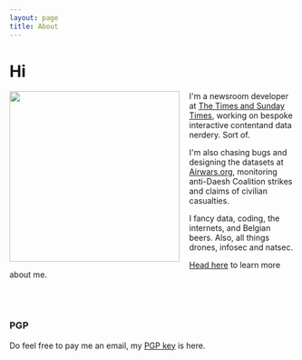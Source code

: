 ```yaml
---
layout: page
title: About
---
```


# Hi

<img src="http://basilesimon.fr/img/avatar.jpg" width="300px" align="left" style="padding-right:1em;"/>

I'm a newsroom developer at [The Times and Sunday Times](http://thetimes.co.uk), working on bespoke interactive contentand data nerdery. Sort of.

I'm also chasing bugs and designing the datasets at [Airwars.org](http://airwars.org), monitoring anti-Daesh Coalition strikes and claims of civilian casualties.

I fancy data, coding, the internets, and Belgian beers. Also, all things drones, infosec and natsec.

[Head here](http://basilesimon.fr/) to learn more about me.

<br><br>

### PGP

Do feel free to pay me an email, my [PGP key](http://basilesimon.fr/pgpkey.txt) is here.
